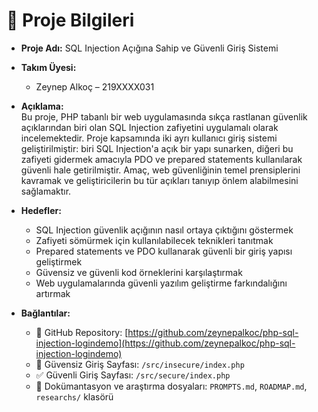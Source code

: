 # 📌 Proje Bilgileri

- **Proje Adı:** SQL Injection Açığına Sahip ve Güvenli Giriş Sistemi  
- **Takım Üyesi:**  
  - Zeynep Alkoç – 219XXXX031  

- **Açıklama:**  
  Bu proje, PHP tabanlı bir web uygulamasında sıkça rastlanan güvenlik açıklarından biri olan SQL Injection zafiyetini uygulamalı olarak incelemektedir. Proje kapsamında iki ayrı kullanıcı giriş sistemi geliştirilmiştir: biri SQL Injection'a açık bir yapı sunarken, diğeri bu zafiyeti gidermek amacıyla PDO ve prepared statements kullanılarak güvenli hale getirilmiştir. Amaç, web güvenliğinin temel prensiplerini kavramak ve geliştiricilerin bu tür açıkları tanıyıp önlem alabilmesini sağlamaktır.

- **Hedefler:**  
  - SQL Injection güvenlik açığının nasıl ortaya çıktığını göstermek  
  - Zafiyeti sömürmek için kullanılabilecek teknikleri tanıtmak  
  - Prepared statements ve PDO kullanarak güvenli bir giriş yapısı geliştirmek  
  - Güvensiz ve güvenli kod örneklerini karşılaştırmak  
  - Web uygulamalarında güvenli yazılım geliştirme farkındalığını artırmak  

- **Bağlantılar:**  
  - 🔗 GitHub Repository: [https://github.com/zeynepalkoc/php-sql-injection-logindemo](https://github.com/zeynepalkoc/php-sql-injection-logindemo)  
  - 🔐 Güvensiz Giriş Sayfası: `/src/insecure/index.php`  
  - ✅ Güvenli Giriş Sayfası: `/src/secure/index.php`  
  - 📄 Dokümantasyon ve araştırma dosyaları: `PROMPTS.md`, `ROADMAP.md`, `researchs/` klasörü
